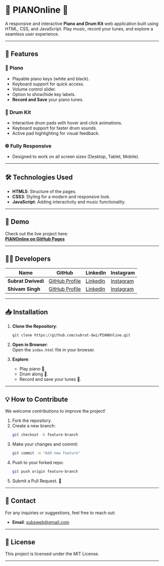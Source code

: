 # 🎹 PIANOnline 🎵  
A responsive and interactive **Piano and Drum Kit** web application built using HTML, CSS, and JavaScript. Play music, record your tunes, and explore a seamless user experience.

---

## 🚀 Features  

### 🎹 **Piano**
- Playable piano keys (white and black).
- Keyboard support for quick access.
- Volume control slider.
- Option to show/hide key labels.
- **Record and Save** your piano tunes.

### 🥁 **Drum Kit**
- Interactive drum pads with hover and click animations.
- Keyboard support for faster drum sounds.
- Active pad highlighting for visual feedback.

### 🌐 **Fully Responsive**
- Designed to work on all screen sizes (Desktop, Tablet, Mobile).

---

## 🛠️ Technologies Used  

- **HTML5**: Structure of the pages.  
- **CSS3**: Styling for a modern and responsive look.  
- **JavaScript**: Adding interactivity and music functionality.  

---

## 🎥 Demo  
Check out the live project here:  
**[PIANOnline on GitHub Pages](https://subrat-dwi.github.io/PIANOnline/)**  

---

## 🧑‍💻 Developers  

| Name         | GitHub                       | LinkedIn                     | Instagram            |
|--------------|------------------------------|------------------------------|----------------------|
| **Subrat Dwivedi** | [GitHub Profile](https://github.com/subrat-dwi) | [LinkedIn](https://linkedin.com/in/subrat-dwivedi) | [Instagram](https://instagram.com/dw1subrat) |
| **Shivam Singh** | [GitHub Profile](https://github.com/official-backbencher-11) | [LinkedIn](https://www.linkedin.com/in/shivam-singh-654080298/) | [Instagram](https://www.instagram.com/_official_backbencher_11/) |

---

## 📥 Installation  

1. **Clone the Repository**:  
   ```bash
   git clone https://github.com/subrat-dwi/PIANOnline.git
   ```

2. **Open in Browser**:  
   Open the `index.html` file in your browser.

3. **Explore**:  
   - Play piano 🎹.  
   - Drum along 🥁.  
   - Record and save your tunes 🎼.  

---

## 💡 How to Contribute  

We welcome contributions to improve the project!  

1. Fork the repository.  
2. Create a new branch:  
   ```bash
   git checkout -b feature-branch
   ```
3. Make your changes and commit:  
   ```bash
   git commit -m "Add new feature"
   ```
4. Push to your forked repo:  
   ```bash
   git push origin feature-branch
   ```
5. Submit a Pull Request. 🎉  

---

## 📧 Contact  

For any inquiries or suggestions, feel free to reach out:  
- **Email**: subsweb@gmail.com  

---

## 📄 License  

This project is licensed under the MIT License.  

---
